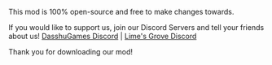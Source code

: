 This mod is 100% open-source and free to make changes towards.

If you would like to support us, join our Discord Servers and tell your friends about us!
[DasshuGames Discord](https://discord.gg/fGC8YjSv) | [Lime's Grove Discord](https://discord.gg/EGfCJVhm8B)

<cg>Thank you for downloading our mod!</c>
